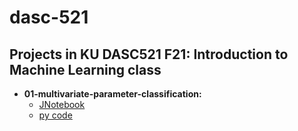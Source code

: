 # dasc-521
Projects in KU DASC521 F21: Introduction to Machine Learning class
---
- **01-multivariate-parameter-classification:**    
  - [JNotebook](https://github.com/gamzekecibas/dasc-521/blob/main/01-multivariate-parameter-classification/01-multivariate-parameter-classification.ipynb)
  - [py code](https://github.com/gamzekecibas/dasc-521/blob/main/01-multivariate-parameter-classification/01-multivariate-parameter-classification.py)    
